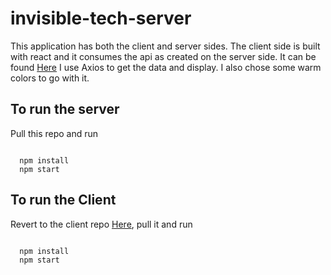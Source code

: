 # invisible-tech-server

This application has both the client and server sides. The client side is built with react and it consumes the api as created on the server side. It can be found [Here](https://github.com/bamoha/invisible-tech-client) 
I use Axios to get the data and display. I also chose some warm colors to go with it.



## To run the server

Pull this repo and run

<code>
  npm install
  npm start
</code>

## To run the Client

Revert to the client repo [Here](https://github.com/bamoha/invisible-tech-client), pull it and run

<code>
  npm install
  npm start
</code>
